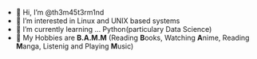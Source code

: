 - 👋 Hi, I’m @th3m45t3rm1nd
- 👀 I’m interested in Linux and UNIX based systems
- 🌱 I’m currently learning ... Python(particulary Data Science)
- 🎵 My Hobbies are **B.A.M.M** (Reading **B**ooks, Watching **A**nime, Reading **M**anga, Listenig and Playing **M**usic)

<!---
th3m45t3rm1nd/th3m45t3rm1nd is a ✨ special ✨ repository because its `README.md` (this file) appears on your GitHub profile.
You can click the Preview link to take a look at your changes.
--->
